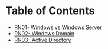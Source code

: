 # Table of Contents

- [RN01- Windows vs Windows Server](class-01.md)
- [RN02- Windows Domain](class-02.md)
- [RN03- Active Directory](class-03.md)